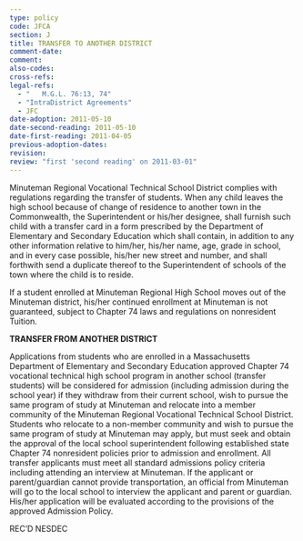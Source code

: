 ```yaml
---
type: policy
code: JFCA
section: J
title: TRANSFER TO ANOTHER DISTRICT
comment-date:
comment:
also-codes:
cross-refs:
legal-refs:
  - "	M.G.L. 76:13, 74"
  - "IntraDistrict Agreements"
  - JFC
date-adoption: 2011-05-10
date-second-reading: 2011-05-10
date-first-reading: 2011-04-05
previous-adoption-dates:
revision: 
review: "first 'second reading' on 2011-03-01"
---
```


Minuteman Regional Vocational Technical School District complies with regulations regarding the transfer of students.  When any child leaves the high school because of change of residence to another town in the Commonwealth, the Superintendent or his/her designee, shall furnish such child with a transfer card in a form prescribed by the Department of Elementary and Secondary Education which shall contain, in addition to any other information relative to him/her, his/her name, age, grade in school, and in every case possible, his/her new street and number, and shall forthwith send a duplicate thereof to the Superintendent of schools of the town where the child is to reside.

If a student enrolled at Minuteman Regional High School moves out of the Minuteman district,   his/her continued enrollment at Minuteman is not guaranteed, subject to Chapter 74 laws and regulations on nonresident Tuition.

**TRANSFER FROM ANOTHER DISTRICT**

Applications from students who are enrolled in a Massachusetts Department of Elementary and Secondary Education approved Chapter 74 vocational technical high school program in another school (transfer students) will be considered for admission (including admission during the school year) if they withdraw from their current school, wish to pursue the same program of study at Minuteman and relocate into a member community of the Minuteman Regional Vocational Technical School District. Students who relocate to a non-member community and wish to pursue the same program of study at Minuteman may apply, but must seek and obtain the approval of the local school superintendent following established state Chapter 74 nonresident policies prior to admission and enrollment. All transfer applicants must meet all standard admissions policy criteria including attending an interview at Minuteman. If the applicant or parent/guardian cannot provide transportation, an official from Minuteman will go to the local school to interview the applicant and parent or guardian. His/her application will be evaluated according to the provisions of the approved Admission Policy.

REC’D NESDEC
